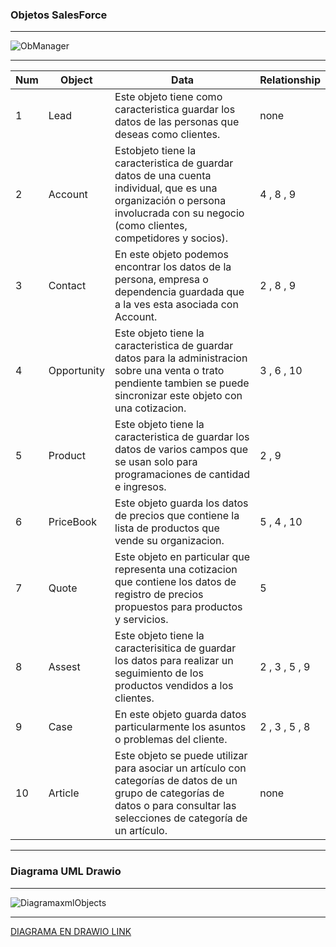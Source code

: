 ### Objetos SalesForce

------

![ObManager](https://user-images.githubusercontent.com/91232190/166179024-7e8b573b-7553-47ae-ae4e-0985e6e15fbd.PNG)

------

| Num | Object   | Data | Relationship |
| ------------ | ------------ |------------ |------------ |
| 1 | Lead          | Este objeto tiene como caracteristica guardar los datos de las personas que deseas como clientes. | none |
| 2 | Account       | Estobjeto tiene la caracteristica de guardar datos de una cuenta individual, que es una organización o persona involucrada con su negocio (como clientes, competidores y socios).| 4 , 8 , 9|
| 3 | Contact       | En este objeto podemos encontrar los datos de la persona, empresa o dependencia guardada que a la ves esta asociada con Account.| 2 , 8 , 9 |
| 4 | Opportunity   | Este objeto tiene la caracteristica de guardar datos para la administracion sobre una venta o trato pendiente tambien se puede sincronizar este objeto con una cotizacion. | 3 , 6 , 10 |
| 5 | Product       | Este objeto tiene la caracteristica de guardar los datos de varios campos que se usan solo para programaciones de cantidad e ingresos.| 2 , 9 |
| 6  | PriceBook    | Este objeto guarda los datos de precios que contiene la lista de productos que vende su organizacion.| 5 , 4 , 10|
| 7 | Quote         | Este objeto en particular que representa una cotizacion que contiene los datos de registro de precios propuestos para productos y servicios.| 5 |
| 8  | Assest       | Este objeto tiene la caracterisitica de guardar los datos para realizar un seguimiento de los productos vendidos a los clientes.| 2 , 3 , 5 , 9 |
| 9  | Case         | En este objeto guarda datos particularmente los asuntos o problemas del cliente. | 2 , 3 , 5 , 8 |
| 10  | Article     | Este objeto se puede utilizar para asociar un artículo con categorías de datos de un grupo de categorías de datos o para consultar las selecciones de categoría de un artículo. | none |

-----

### Diagrama UML Drawio

-----

![DiagramaxmlObjects](https://user-images.githubusercontent.com/91232190/166179663-520b4c46-f931-4baa-97f6-2dffed5396ac.PNG)

-----

[DIAGRAMA EN DRAWIO LINK](https://viewer.diagrams.net/?tags=%7B%7D&highlight=0000ff&edit=_blank&layers=1&nav=1&title=Untitled%20Diagram.drawio#R7Vzfc6o4FP5rfLRD%2BKU%2BVlvvzk53tzud2du7LzsRUs0UiBfiVe9fvwEShAOCtYoOV18Kh5MEcr4vfDkJ7RkTf%2FMlxMvFH8wlXk%2FX3E3PeOjpOrJ1JP7Elm1qGep2apiH1JVOO8ML%2FUmkUZPWFXVJVHDkjHmcLotGhwUBcXjBhsOQrYtub8wrtrrEc1IyvDjYK1u%2FUpcv5FNY2s7%2BG6HzhWoZafLKDDvv85CtAtlewAKSXvGxqka6RgvssnXOZDz2jEnIGE%2BP%2FM2EeHG3qh5Ly033XM1uOSQBP6jAADszbA3MIbGMkT3ryxp%2BYG8lu%2BEtxL68%2FYhvVeeIG1%2FGhyvfmyYOxni9oJy8LLET29cCE8K24L4nzpA4TDqExO1q4ix78PjEYT515LGHZ8QbZz04YR4LxaWkD0UxHrL3LBxxtW8s4FPsUy9G2T8kdHGApVlCCsXVYo%2FOA3HiiI4hosJxuafUo5OQk03OJHvuC2E%2B4eFWuMirfVNGcZ2Dh4rsIgcNcyCNWEJyntW1i404kOE5MFSqpVysnhh2y6FaU9%2FDSfflwpF0kHRKYrCgnvuEt2wV33TERQTU2XjBQvpT%2BGNVWFwOVfcKVovaqOeBUO0KvcSVyWZCEoliz6rbUWZ6whHP4OB5eBnRWXJzsYuPwzkNxoxz5isAyaea5lru6cZb8usk3BSI1HBaBh%2Byq8A3%2FDz2LFdHI2vmDjUXvyGE%2BrpZghlxxegpT1nIF2zOAuw97qwgJDksujhaJHZ0QEQE8uKYy1pI4N7HY33c6JIEqaV4PR%2BXA8NHNpS%2FqhrE8Td5b%2FHxwyZ34WGbtSO69FW5xSdxGe3OUqe7YsmZKrcXFxFbhY7sWjz9Tv8NMF1Pn16%2F%2Fvnf5Dv6Xevr8pUoqEF4jR8yUsc4PrUwC4mHOf1RfPtVoSYpKnodb3MOS0YDHuVqfo4NO%2FRaRhG%2BSB8W30xN%2FgOt1t%2FUPuevmyZgRPqE1aUNu1jaQGCET8MnS9Xchj0Ct22DitL4lipKGJsF70gSD05J4irOpPi%2FSnpfC42Vsm2isXkVLM7eOgqumlkL75L%2F8CMsQ%2BCVp0MddSjLDEB2w7DOxbK6IOeU2r3jCPjzm1i7XrFWUmYVBN8r1iDi2lRrdXIhD8EoIjcAdhWAlnVlADRLAPxruRQaYxVQvr3BsKMwRGiPvs3hcFQBQ%2BsEGZNKGI5KMHwOqVBoujZm7P2Gw47iEMwmM3zlU3dtjoaKFre5V3nulZtufctfq517gYlRERt1I0HjzGt0iYkWyC%2F0G7IZ0N1sSn7UuTfMyoalW7vTcj8EuuLQOVqWz5b1ju5Gud9waLc7YytP2cqE3RFk5rF4lE45BI072iBAM9SrWSJRpEYlUh%2FCoWPyF7UcOnVCQ6%2BmVZU%2B%2FRjVymg3YRLi2GQdzDHCis4NSqMEykksEpzbNK6rugWu%2BmQrx3meaG0KaJm37%2BzST8sqRHH6wHWc1nWIVXzZ2%2FXCAiQdgHuDsIBtjfTjhmkgJAyg4c89SP8iS6N3upIiH1gdPT2pTr5cal2CZtaeZcC9PLNr%2FZtWLwFDkHGkIIIVZdRri2tWWRDhqGK30k0NdUINWeja1BCyf5HR%2FpjB%2FkJD%2FaEz0MsM9QbIn%2Bhaw1APMa99aKiH22jMY4d6mEGF74xzD%2FUdn3ZUJHuOoRlqkWYHz1wuwjOY9dGbNoTV%2BzfxDAo4OOs4lGcWlFRt86xqgYy5q1uOqbOqyrauTVVln0d0dLBvO8d06FIXushaVx8onLOuXpUaGx0piK5rvSp7a3eUMZ%2BahxRZ1qZEsq6aeDCLpNI5%2ByA%2FgNto9Y8wD%2B5IMxCgzHE8hDvoG6o9Nw%2F1knz6e8X4LSXVWfEE5sXZdyUNG9zOt9G3vNHyPuTU8W4Y7CoGESqunKEyBFvd3HbaD4uuT4ycfTWrefOMfgm9MIArq0270gZWnX%2BDXoCtHf31zwBkXI2TfWMnTnff6qfuu%2F%2BFYDz%2BDw%3D%3D)

